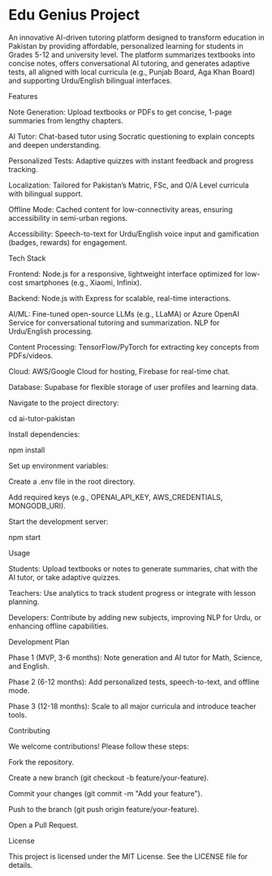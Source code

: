 # Edu Genius Project

An innovative AI-driven tutoring platform designed to transform education in Pakistan by providing affordable, personalized learning for students in Grades 5-12 and university level. The platform summarizes textbooks into concise notes, offers conversational AI tutoring, and generates adaptive tests, all aligned with local curricula (e.g., Punjab Board, Aga Khan Board) and supporting Urdu/English bilingual interfaces.

Features

Note Generation: Upload textbooks or PDFs to get concise, 1-page summaries from lengthy chapters.

AI Tutor: Chat-based tutor using Socratic questioning to explain concepts and deepen understanding.

Personalized Tests: Adaptive quizzes with instant feedback and progress tracking.

Localization: Tailored for Pakistan’s Matric, FSc, and O/A Level curricula with bilingual support.

Offline Mode: Cached content for low-connectivity areas, ensuring accessibility in semi-urban regions.

Accessibility: Speech-to-text for Urdu/English voice input and gamification (badges, rewards) for engagement.

Tech Stack

Frontend: Node.js for a responsive, lightweight interface optimized for low-cost smartphones (e.g., Xiaomi, Infinix).

Backend: Node.js with Express for scalable, real-time interactions.

AI/ML: Fine-tuned open-source LLMs (e.g., LLaMA) or Azure OpenAI Service for conversational tutoring and summarization. NLP for Urdu/English processing.

Content Processing: TensorFlow/PyTorch for extracting key concepts from PDFs/videos.

Cloud: AWS/Google Cloud for hosting, Firebase for real-time chat.

Database: Supabase for flexible storage of user profiles and learning data.

Navigate to the project directory:

cd ai-tutor-pakistan

Install dependencies:

npm install

Set up environment variables:

Create a .env file in the root directory.

Add required keys (e.g., OPENAI_API_KEY, AWS_CREDENTIALS, MONGODB_URI).

Start the development server:

npm start

Usage

Students: Upload textbooks or notes to generate summaries, chat with the AI tutor, or take adaptive quizzes.

Teachers: Use analytics to track student progress or integrate with lesson planning.

Developers: Contribute by adding new subjects, improving NLP for Urdu, or enhancing offline capabilities.

Development Plan

Phase 1 (MVP, 3-6 months): Note generation and AI tutor for Math, Science, and English.

Phase 2 (6-12 months): Add personalized tests, speech-to-text, and offline mode.

Phase 3 (12-18 months): Scale to all major curricula and introduce teacher tools.

Contributing

We welcome contributions! Please follow these steps:

Fork the repository.

Create a new branch (git checkout -b feature/your-feature).

Commit your changes (git commit -m "Add your feature").

Push to the branch (git push origin feature/your-feature).

Open a Pull Request.

License

This project is licensed under the MIT License. See the LICENSE file for details.

